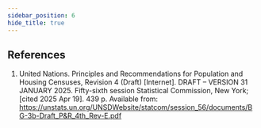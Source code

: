 ```yaml
---
sidebar_position: 6
hide_title: true 
---
```


## References

1.	United Nations. Principles and Recommendations for Population and Housing Censuses, Revision 4 (Draft) [Internet]. DRAFT – VERSION 31 JANUARY 2025. Fifty-sixth session Statistical Commission, New York; [cited 2025 Apr 19]. 439 p. Available from: https://unstats.un.org/UNSDWebsite/statcom/session_56/documents/BG-3b-Draft_P&R_4th_Rev-E.pdf
